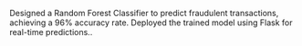 Designed a Random Forest Classifier to predict fraudulent transactions, achieving a 96% accuracy rate. Deployed the trained model using Flask for real-time predictions..
